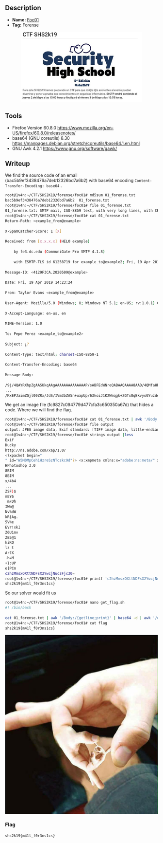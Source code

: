 ## Description
* **Name:** [Foc01](http://ctf.securityhighschool.es/challenges?category=forense)
* **Tag:** Forense
<p align="center">
<img src="shs2k19ctf.png"/>
</p>

## Tools
* Firefox Version 60.8.0 https://www.mozilla.org/en-US/firefox/60.8.0/releasenotes/
* base64 (GNU coreutils) 8.30 https://manpages.debian.org/stretch/coreutils/base64.1.en.html
* GNU Awk 4.2.1 https://www.gnu.org/software/gawk/

## Writeup
We find the source code of an email (bac5b9ef3438476a7deb12326bd7a6b2) with base64 encoding `Content-Transfer-Encoding: base64` .

```bash
root@1v4n:~/CTF/SHS2K19/forense/foc01# md5sum 01_forense.txt
bac5b9ef3438476a7deb12326bd7a6b2  01_forense.txt
root@1v4n:~/CTF/SHS2K19/forense/foc01# file 01_forense.txt
01_forense.txt: SMTP mail, ISO-8859 text, with very long lines, with CRLF line terminators
root@1v4n:~/CTF/SHS2K19/forense/foc01# cat 01_forense.txt
Return-Path: <example_from@example>

X-SpamCatcher-Score: 1 [X]

Received: from [x.x.x.x] (HELO example)

    by fe3.dc.edu (CommuniGate Pro SMTP 4.1.8)

    with ESMTP-TLS id 61258719 for example_to@example2; Fri, 19 Apr 2019 14:23:24

Message-ID: <4129F3CA.2020509@example>

Date: Fri, 19 Apr 2019 14:23:24

From: Taylor Evans <example_from@example>

User-Agent: Mozilla/5.0 (Windows; U; Windows NT 5.1; en-US; rv:1.0.1) Gecko/20020823 Netscape/7.0

X-Accept-Language: en-us, en

MIME-Version: 1.0

To: Pepe Perez <example_to@example2>

Subject: ¿?

Content-Type: text/html; charset=ISO-8859-1

Content-Transfer-Encoding: base64

Message Body:

/9j/4QAYRXhpZgAASUkqAAgAAAAAAAAAAAAAAP/sABFEdWNreQABAAQAAAA8AAD/4QMfaHR0cDovL25zLmFkb2JlLmNvbS94YXAvMS4wLwA8P3hwYWNrZXQgYmVnaW49Iu+7vyIgaWQ9Ilc1TTBNcENlaGlIenJlU3pOVGN6a2M5ZCI/
...
/KxEPJaimZGjl00ZRx/JdS/IVm3bZA5n+uapUp/63koiJ1K2Wmqgk+ZGTx8qBkvyoGYuzdeteqCR/s7zX5qilFQ8b/KiKR26nRRVd9dpqiVGym3rVVEz/APUmvggpjVWBztFoEdaH8VjYPbTpooGu9yt9OlVQj91PVpUaILGPt29dUENt7qeKxsm3wV/zx+O5Z7/onf8AR//ZCmMyaHpNbXN4T1h0dE5ERnNYMll3Y2pOdWN6RmpjMzA9
```
We get an image file (fc9827c094779d477cfa3c650350a67d) that hides a code. Where we will find the flag.

```bash
root@1v4n:~/CTF/SHS2K19/forense/foc01# cat 01_forense.txt | awk '/Body:/{getline;print}' | base64 -d > output
root@1v4n:~/CTF/SHS2K19/forense/foc01# file output
output: JPEG image data, Exif standard: [TIFF image data, little-endian, direntries=0], baseline, precision 8, 600x700, components 3
root@1v4n:~/CTF/SHS2K19/forense/foc01# strings output |less
Exif
Ducky
http://ns.adobe.com/xap/1.0/
<?xpacket begin="
" id="W5M0MpCehiHzreSzNTczkc9d"?> <x:xmpmeta xmlns:x="adobe:ns:meta/" x:xmptk="Adobe XMP Core 5.6-c138 79.159824, 2016/09/14-01:09:01        "> <rdf:RDF xmlns:rdf="http://www.w3.org/1999/02/22-rdf-syntax-ns#"> <rdf:Description rdf:about="" xmlns:xmpMM="http://ns.adobe.com/xap/1.0/mm/" xmlns:stRef="http://ns.adobe.com/xap/1.0/sType/ResourceRef#" xmlns:xmp="http://ns.adobe.com/xap/1.0/" xmpMM:DocumentID="xmp.did:70388413BB4D11E7B590989B83BEC8B4" xmpMM:InstanceID="xmp.iid:70388412BB4D11E7B590989B83BEC8B4" xmp:CreatorTool="Adobe Photoshop CC 2017 Macintosh"> <xmpMM:DerivedFrom stRef:instanceID="D88036E1B4418FFB80D39D89750328B5" stRef:documentID="D88036E1B4418FFB80D39D89750328B5"/> </rdf:Description> </rdf:RDF> </x:xmpmeta> <?xpacket end="r"?>
HPhotoshop 3.0
8BIM
8BIM
x/4b4
...
ZSF)$
mEY6
 m/Dh
IWm@
Nv%dW
kR{Ag.
5V%e
EVr!xkI
Z6U1mv
ZE5@1
kiKQ
lz t
Ar?X
.h=M
+}:UP
o]PCm
c2hzMmsxOXttNDFsX2YwcjNuczFjc30=
root@1v4n:~/CTF/SHS2K19/forense/foc01# printf 'c2hzMmsxOXttNDFsX2YwcjNuczFjc30=' | base64 -d
shs2k19{m41l_f0r3ns1cs}
```
So our solver would fit us

```bash
root@1v4n:~/CTF/SHS2K19/forense/foc01# nano get_flag.sh
#! /bin/bash

cat 01_forense.txt | awk '/Body:/{getline;print}' | base64 -d | awk '/o]PCm/{getline;print}' | base64 -d > flag
root@1v4n:~/CTF/SHS2K19/forense/foc01# cat flag
shs2k19{m41l_f0r3ns1cs}
```

<p align="center">
<img src="shs2k19_foc01_output.jpg"/>
</p>

### Flag
`shs2k19{m41l_f0r3ns1cs}`
